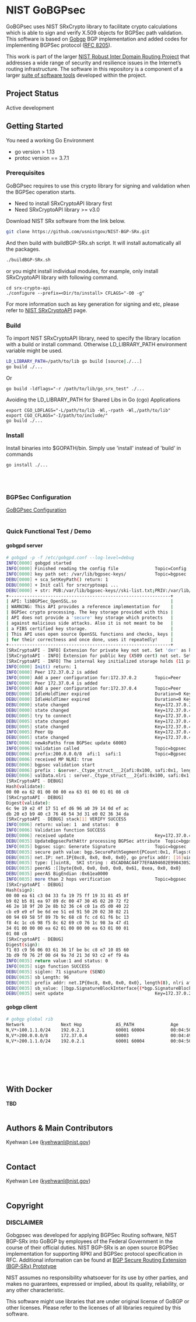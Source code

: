 # NIST GoBGPsec 
GoBGPsec uses NIST SRxCrypto library to facilitate crypto calculations
which is able to sign and verify X.509 objects for BGPSec path validation. 
This software is based on [Gobgp](https://github.com/osrg/gobgp) BGP implementation and added codes for 
implementing BGPSec protocol ([RFC 8205](https://tools.ietf.org/html/rfc8205)).

This work is part of the larger [NIST Robust Inter Domain Routing Project](https://www.nist.gov/programs-projects/robust-inter-domain-routing) that addresses a wide range of security and resilience issues in the Internet’s routing infrastructure. The software in this repository is a component of a larger [suite of software tools](https://www.nist.gov/services-resources/software/bgp-secure-routing-extension-bgp-srx-software-suite) developed within the project.


## Project Status

Active development




## Getting Started

You need a working Go Environment 

* go version > 1.13 
* protoc version == 3.7.1


### Prerequisites
GoBGPsec requires to use this crypto library for signing and validation 
when the BGPSec operation starts.
* Need to install SRxCryptoAPI library first
* Need SRxCryptoAPI library >= v3.0

Download NIST SRx software from the link below. 
```bash
git clone https://github.com/usnistgov/NIST-BGP-SRx.git
```

And then build with buildBGP-SRx.sh script.
It will install automatically all the packages.
```bash
./buildBGP-SRx.sh
```
or you might install individual modules, for example, only install SRxCryptoAPI library with
following command.
```
cd srx-crypto-api
./configure --prefix=<Dir/to/install> CFLAGS="-O0 -g"
```
For more information such as key generation for signing and etc,
please refer to [NIST SRxCryptoAPI](https://github.com/usnistgov/NIST-BGP-SRx/tree/master/srx-crypto-api) page.


### Build 
To import NIST SRxCryptoAPI library, need to specify the library location with a build or
install command. Otherwise LD_LIBRARY_PATH environment variable might be used.
```bash
LD_LIBRARY_PATH=/path/to/lib go build [source|./...]                    
go build ./...
```
Or 
```
go build -ldflags="-r /path/to/lib/go_srx_test" ./...
```


Avoiding the LD_LIBRARY_PATH for Shared Libs in Go (cgo) Applications   
```
export CGO_LDFLAGS="-L/path/to/lib -Wl,-rpath -Wl,/path/to/lib"
export CGO_CFLAGS="-I/path/to/include/"
go build ./...
```


### Install
Install binaries into $GOPATH/bin. Simply use 'install' instead of 'build' in commands
```
go install ./...
```
</br></br>


### BGPSec Configuration
 [GoBGPsec Configuration](docs/sources/bgpsec.md)
</br></br>

### Quick Functional Test / Demo
#### gobgpd server
```bash
# gobgpd -p -f /etc/gobgpd.conf --log-level=debug
INFO[0000] gobgpd started                               
INFO[0000] Finished reading the config file              Topic=Config
INFO[0000] key path set: /var/lib/bgpsec-keys/           Topic=bgpsec
DEBU[0000] + sca_SetKeyPath() return: 1                 
DEBU[0000] + Init call for srxcryptoapi ...             
DEBU[0000] + str: PUB:/var/lib/bgpsec-keys//ski-list.txt;PRIV:/var/lib/bgpsec-keys//priv-ski-list.txt 
+--------------------------------------------------------------+
| API: libBGPSec_OpenSSL.so                                    |
| WARNING: This API provides a reference implementation for    |
| BGPSec crypto processing. The key storage provided with this |
| API does not provide a 'secure' key storage which protects   |
| against malicious side attacks. Also it is not meant to be   |
| a FIBS certified key storage.                                |
| This API uses open source OpenSSL functions and checks, keys |
| for their correctness and once done, uses it repeatedly!     |
+--------------------------------------------------------------+
[SRxCryptoAPI - INFO] Extension for private key not set. Set 'der' as key-file extension!
[SRxCryptoAPI - INFO] Extension for public key (X509 cert) not set. Set 'cert' as cert-file extension!
[SRxCryptoAPI - INFO] The internal key initialized storage holds (11 private and 5 public keys)!
INFO[0000] Init() return: 1                             
INFO[0000] Peer 172.37.0.2 is added                     
INFO[0000] Add a peer configuration for:172.37.0.2       Topic=Peer
INFO[0000] Peer 172.37.0.4 is added                     
INFO[0000] Add a peer configuration for:172.37.0.4       Topic=Peer
DEBU[0000] IdleHoldTimer expired                         Duration=0 Key=172.37.0.2 Topic=Peer
DEBU[0000] IdleHoldTimer expired                         Duration=0 Key=172.37.0.4 Topic=Peer
DEBU[0000] state changed                                 Key=172.37.0.2 Topic=Peer new=BGP_FSM_ACTIVE old=BGP_FSM_IDLE reason=idle-hold-timer-expired
DEBU[0000] state changed                                 Key=172.37.0.4 Topic=Peer new=BGP_FSM_ACTIVE old=BGP_FSM_IDLE reason=idle-hold-timer-expired
DEBU[0005] try to connect                                Key=172.37.0.4 Topic=Peer
DEBU[0005] state changed                                 Key=172.37.0.4 Topic=Peer new=BGP_FSM_OPENSENT old=BGP_FSM_ACTIVE reason=new-connection
DEBU[0005] state changed                                 Key=172.37.0.4 Topic=Peer new=BGP_FSM_OPENCONFIRM old=BGP_FSM_OPENSENT reason=open-msg-received
INFO[0005] Peer Up                                       Key=172.37.0.4 State=BGP_FSM_OPENCONFIRM Topic=Peer
DEBU[0005] state changed                                 Key=172.37.0.4 Topic=Peer new=BGP_FSM_ESTABLISHED old=BGP_FSM_OPENCONFIRM reason=open-msg-negotiated
INFO[0006] newAsPaths from BGPSec update 60003          
INFO[0006] Validation called                             Topic=bgpsec
DEBU[0006] prefix:200.0.0.0/8  afi:1  safi:1             Topic=Bgpsec
DEBU[0006] received MP NLRI: true                       
DEBU[0006] bgpsec validation start
DEBU[0006] prefix : &server._Ctype_struct___2{afi:0x100, safi:0x1, length:0x8, addr:[16]uint8{0xc8, 0x0, 0x0, 0x0, 0x0, 0x0, 0x0, 0x0, 0x0, 0x0, 0x0, 0x0, 0x0, 0x0, 0x0, 0x0}} 
DEBU[0006] valData.nlri : server._Ctype_struct___2{afi:0x100, safi:0x1, length:0x8, addr:[16]uint8{0xc8, 0x0, 0x0, 0x0, 0x0, 0x0, 0x0, 0x0, 0x0, 0x0, 0x0, 0x0, 0x0, 0x0, 0x0, 0x0}} 
[SRxCryptoAPI - DEBUG]
Hash(validate):
00 00 ea 62 01 00 00 00 ea 63 01 00 01 01 08 c8                     
[SRxCryptoAPI - DEBUG]
Digest(validate):
6c 9e 19 e2 4f 17 51 ef d6 96 a0 39 14 0d ef ac
db 20 e3 b9 40 c3 76 46 54 3d 31 e0 02 36 34 da 
[SRxCryptoAPI - DEBUG] stack[1] VERIFY SUCCESS
INFO[0006] return: value: 1  and status:  0             
INFO[0006] Validation function SUCCESS 
DEBU[0006] received update                               Key=172.37.0.4 Topic=Peer attributes="[{Origin: i} {Med: 0} {MpReach(ipv4-unicast): {Nexthop: 172.37.0.4, NLRIs: [200.0.0.0/8]}} {bgpsecs}]" nlri="[]" withdrawals="[]"
DEBU[0035] UpdateBgpsecPathAttr processing BGPSec attribute  Topic=bgpsec  
INFO[0035] bgpsec sign: Generate Signature               Topic=bgpsec       
DEBU[0035] secure path value: bgp.SecurePathSegment{PCount:0x1, Flags:0x0, ASN:0xea62} 
DEBU[0035] net.IP: net.IP{0xc8, 0x0, 0x0, 0x0}, go prefix addr: [16]uint8{0xc8, 0x0, 0x0, 0x0, 0x0, 0x0, 0x0, 0x0, 0x0, 0x0, 0x0, 0x0, 0x0, 0x0, 0x0, 0x0} 
DEBU[0035] type: []uint8,  SKI string : 45CAD0AC44F77EFAA94602E9984305215BF47DCD
DEBU[0035] peerAS :[]byte{0x0, 0x0, 0x0, 0x0, 0x61, 0xea, 0x0, 0x0}
DEBU[0035] peerAS BigEndian :0x61ea0000
INFO[0035] more than 2 hops verification                 Topic=bgpsec 
[SRxCryptoAPI - DEBUG]
Hash(sign):
00 00 ea 61 c3 04 33 fa 19 75 ff 19 31 81 45 8f     
b9 02 b5 01 ea 97 89 dc 00 47 30 45 02 20 72 f2
46 2e 18 9f 20 2e 8b b2 36 c4 c0 1a d5 d0 40 22
cb e9 e9 ef be 6d ee 51 ed 91 50 20 02 30 02 21
00 94 69 58 5f 89 7b 9c 68 c8 fc cd 61 f6 bc 13
f8 4c 1c c6 98 f5 8c 62 69 c0 76 1c 98 3a 47 d1
34 01 00 00 00 ea 62 01 00 00 00 ea 63 01 00 01
01 08 c8
[SRxCryptoAPI - DEBUG]
Digest(sign):
f1 03 c9 56 06 03 61 36 1f be bc c8 e7 10 85 60
3b d9 f0 76 2f 00 d4 9a 7d 21 3d 93 c2 ef f9 4a
INFO[0035] return value:1 and status: 0
INFO[0035] sign function SUCCESS 
DEBU[0035] siglen: 71 signature (SEND) 
DEBU[0035] sb Length: 96
DEBU[0035] prefix addr: net.IP{0xc8, 0x0, 0x0, 0x0}, length(8), nlri afi: 0x1, nlri safi: 0x1
DEBU[0035] sb_value: []bgp.SignatureBlockInterface{(*bgp.SignatureBlock)(0xc0003c5040)}
DEBU[0035] sent update                                   Key=172.37.0.2 State=BGP_FSM_ESTABLISHED Topic=Peer attributes="[{Origin: i} {bgpsecs} {MpReach(ipv4-unicast): {Nexthop: 172.37.0.3, NLRIs: [200.0.0.0/8]}}]" nlri="[]" withdrawals="[]"
```

#### gobgp client
```bash
# gobgp global rib
Network              Next Hop             AS_PATH              Age        Attrs                                                    
N,V*>100.1.1.0/24    192.0.2.1            60001 60004          00:04:50   [{Origin: i} {Communities: 65001:666} {bgpsecs}]         
N,V*>200.0.0.0/8     172.37.0.4           60003                00:04:49   [{Origin: i} {Med: 0} {bgpsecs}]                         
N,V*>200.1.1.0/24    192.0.2.1            60001 60004          00:04:50   [{Origin: i} {Communities: 65002:667} {bgpsecs}]
```


</br></br>
</br></br>

## With Docker
**TBD**
</br></br>


## Authors & Main Contributors
Kyehwan Lee (kyehwanl@nist.gov)
</br></br>


## Contact
Kyehwan Lee (kyehwanl@nist.gov)
</br></br>



## Copyright

### DISCLAIMER
Gobgpsec was developed for applying BGPSec Routing software, NIST BGP-SRx
into GoBGP by employees of the Federal Government in the course of their 
official duties. NIST BGP-SRx is an open source BGPSec implementation for 
supporting RPKI and BGPSec protocol specification in RFC. 
Additional information can be found at [BGP Secure Routing Extension (BGP‑SRx) Prototype](https://www.nist.gov/services-resources/software/bgp-secure-routing-extension-bgp-srx-prototype)


NIST assumes no responsibility whatsoever for its use by other parties,
and makes no guarantees, expressed or implied, about its quality,
reliability, or any other characteristic.

This software might use libraries that are under original license of
GoBGP or other licenses. Please refer to the licenses of all libraries 
required by this software.

